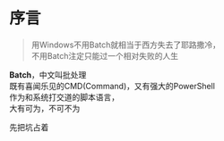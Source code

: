 ---
---

# 序言

>用Windows不用Batch就相当于西方失去了耶路撒冷，\
>不用Batch注定只能过一个相对失败的人生

**Batch**，中文叫批处理\
既有喜闻乐见的CMD(Command)，又有强大的PowerShell\
作为和系统打交道的脚本语言，\
大有可为，不可不为

先把坑占着
